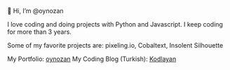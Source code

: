 👋 Hi, I’m @oynozan

I love coding and doing projects with Python and Javascript.
I keep coding for more than 3 years.

Some of my favorite projects are: pixeling.io, Cobaltext, Insolent Silhouette

My Portfolio: [oynozan](https://oynozan.com/)
My Coding Blog (Turkish): [Kodlayan](https://www.kodlayan.com/)
